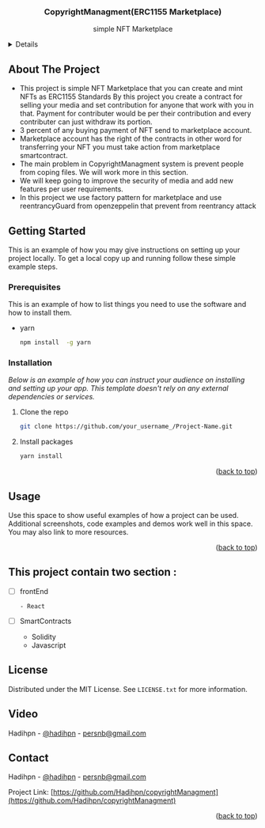 <!--  See: https://github.com/Hadihpn/copyrightManagment -->
<a name="readme-top"></a>
<!--
*** Thanks for checking out the Best-README-Template. If you have a suggestion
*** that would make this better, please fork the repo and create a pull request
*** or simply open an issue with the tag "enhancement".
*** Don't forget to give the project a star!
*** Thanks again! Now go create something AMAZING! :D
-->



<!-- PROJECT SHIELDS -->
<!--
*** I'm using markdown "reference style" links for readability.
*** Reference links are enclosed in brackets [ ] instead of parentheses ( ).
*** See the bottom of this document for the declaration of the reference variables
*** for contributors-url, forks-url, etc. This is an optional, concise syntax you may use.
*** https://www.markdownguide.org/basic-syntax/#reference-style-links
-->




<!-- PROJECT LOGO -->

  <h3 align="center">
    <a>CopyrightManagment(ERC1155 Marketplace) </a>
  </h3>

  <p align="center">
     simple NFT Marketplace
  </p>
</div>



<!-- TABLE OF CONTENTS -->
<details>
  <ol>
    <li>
      <a href="#about-the-project">About The Project</a>
      <ul>
        <li><a href="https://github.com/Hadihpn">Built With HadiHPN</a></li>
      </ul>
    </li>
    <li>
      <a href="#getting-started">Getting Started</a>
      <ul>
        <li><a href="#prerequisites">Prerequisites</a>
        </li>
        <li>nodejs</li>

        <li><a href="#installation">Installation</a></li>
      </ul>
    </li>
    <li><a href="#usage">Usage</a></li>
    <li><a href="#roadmap">Roadmap</a></li>
    <li><a href="#contributing">Contributing</a></li>
    <li><a href="#license">License</a></li>
    <li><a href="#contact">Contact</a></li>
    <li><a href="#acknowledgments">Acknowledgments</a></li>
  </ol>
</details>



<!-- ABOUT THE PROJECT -->
## About The Project


* This project is simple NFT Marketplace that you can create and mint NFTs as ERC1155 Standards 
By this project you create a contract for selling your media and set contribution for anyone that work with you in that. Payment for contributer would be per their contribution and every contributer  can just withdraw its portion.
* 3 percent of any  buying payment of NFT send to marketplace account. 
* Marketplace account has the right of the contracts in other word for transferring your NFT you must take action from marketplace smartcontract.
* The main problem in  CopyrightManagment system is prevent people from coping files. We will work more in this section.
* We will keep going to improve the security of media and add new features per user requirements.
* In this project we use factory pattern for marketplace and use reentrancyGuard from openzeppelin that prevent from reentrancy attack




<!-- GETTING STARTED -->
## Getting Started

This is an example of how you may give instructions on setting up your project locally.
To get a local copy up and running follow these simple example steps.

### Prerequisites

This is an example of how to list things you need to use the software and how to install them.
* yarn
  ```sh
  npm install  -g yarn
  ```

### Installation

_Below is an example of how you can instruct your audience on installing and setting up your app. This template doesn't rely on any external dependencies or services._

1. Clone the repo
   ```sh
   git clone https://github.com/your_username_/Project-Name.git
   ```
2. Install  packages
   ```sh
   yarn install
   ```


<p align="right">(<a href="#readme-top">back to top</a>)</p>



<!-- USAGE EXAMPLES -->
## Usage

Use this space to show useful examples of how a project can be used. Additional screenshots, code examples and demos work well in this space. You may also link to more resources.


<p align="right">(<a href="#readme-top">back to top</a>)</p>



<!-- ROADMAP -->
## This project contain two section :



- [ ] frontEnd
      
      - React
      
- [ ] SmartContracts
      
     -	Solidity
     -  Javascript





<!-- LICENSE -->
## License

Distributed under the MIT License. See `LICENSE.txt` for more information.


<!-- Video -->
## Video

Hadihpn - [@hadihpn](https://t.me/hadihpn) - persnb@gmail.com


<!-- CONTACT -->
## Contact

Hadihpn - [@hadihpn](https://t.me/hadihpn) - persnb@gmail.com

Project Link: [https://github.com/Hadihpn/copyrightManagment](https://github.com/Hadihpn/copyrightManagment)

<p align="right">(<a href="#readme-top">back to top</a>)</p>

